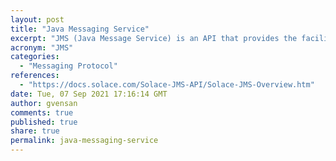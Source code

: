 ```yaml
---
layout: post
title: "Java Messaging Service"
excerpt: "JMS (Java Message Service) is an API that provides the facility to create, send and read messages. It provides loosely coupled, reliable and asynchronous communication."
acronym: "JMS"
categories:
  - "Messaging Protocol"
references:
  - "https://docs.solace.com/Solace-JMS-API/Solace-JMS-Overview.htm"
date: Tue, 07 Sep 2021 17:16:14 GMT
author: gvensan
comments: true
published: true
share: true
permalink: java-messaging-service
---
```

